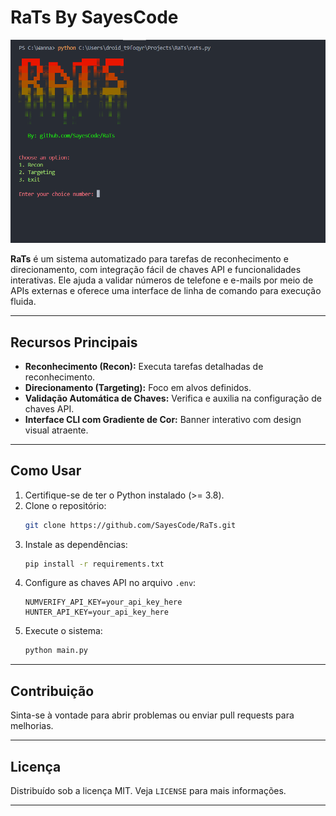 # RaTs By SayesCode

![RaTs ASCII Art](.github/assets/image.png) <!-- Substitua pela imagem real -->

**RaTs** é um sistema automatizado para tarefas de reconhecimento e direcionamento, com integração fácil de chaves API e funcionalidades interativas. Ele ajuda a validar números de telefone e e-mails por meio de APIs externas e oferece uma interface de linha de comando para execução fluida.

---

## Recursos Principais

- **Reconhecimento (Recon):** Executa tarefas detalhadas de reconhecimento.
- **Direcionamento (Targeting):** Foco em alvos definidos.
- **Validação Automática de Chaves:** Verifica e auxilia na configuração de chaves API.
- **Interface CLI com Gradiente de Cor:** Banner interativo com design visual atraente.

---

## Como Usar

1. Certifique-se de ter o Python instalado (>= 3.8).
2. Clone o repositório:
   ```bash
   git clone https://github.com/SayesCode/RaTs.git
   ```
3. Instale as dependências:
   ```bash
   pip install -r requirements.txt
   ```
4. Configure as chaves API no arquivo `.env`:
   ```env
   NUMVERIFY_API_KEY=your_api_key_here
   HUNTER_API_KEY=your_api_key_here
   ```
5. Execute o sistema:
   ```bash
   python main.py
   ```

---

## Contribuição

Sinta-se à vontade para abrir problemas ou enviar pull requests para melhorias.

---

## Licença

Distribuído sob a licença MIT. Veja `LICENSE` para mais informações.

---
